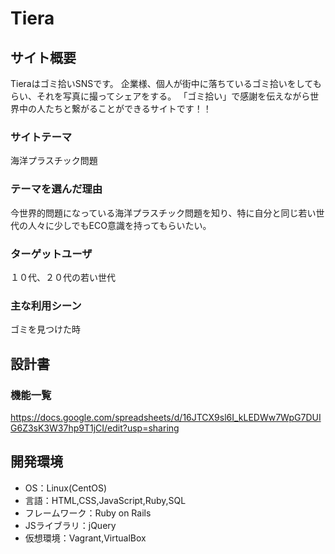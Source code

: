 # Tiera

## サイト概要
Tieraはゴミ拾いSNSです。
企業様、個人が街中に落ちているゴミ拾いをしてもらい、それを写真に撮ってシェアをする。
「ゴミ拾い」で感謝を伝えながら世界中の人たちと繋がることができるサイトです！！

### サイトテーマ
海洋プラスチック問題

### テーマを選んだ理由
今世界的問題になっている海洋プラスチック問題を知り、特に自分と同じ若い世代の人々に少しでもECO意識を持ってもらいたい。

### ターゲットユーザ
１０代、２０代の若い世代

### 主な利用シーン
ゴミを見つけた時

## 設計書

### 機能一覧
<https://docs.google.com/spreadsheets/d/16JTCX9sl6I_kLEDWw7WpG7DUIG6Z3sK3W37hp9T1jCI/edit?usp=sharing>

## 開発環境
- OS：Linux(CentOS)
- 言語：HTML,CSS,JavaScript,Ruby,SQL
- フレームワーク：Ruby on Rails
- JSライブラリ：jQuery
- 仮想環境：Vagrant,VirtualBox